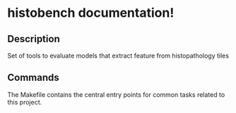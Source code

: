 # histobench documentation!

## Description

Set of tools to evaluate models that extract feature from histopathology tiles

## Commands

The Makefile contains the central entry points for common tasks related to this project.

